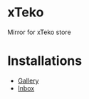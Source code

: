 # xTeko
Mirror for xTeko store

# Installations

- [Gallery](jsbox://install?url=http%3A%2F%2Ft.cn%2FRYMibM1&name=Gallery&icon=icon_028.png)
- [Inbox](jsbox://install?url=http%3A%2F%2Ft.cn%2FRYMi2nQ&name=Inbox&icon=icon_019.png)
